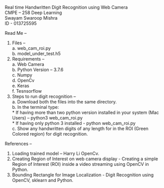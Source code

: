 Real time Handwritten Digit Recognition using Web Camera  
CMPE – 258 Deep Learning  
Swayam Swaroop Mishra  
ID - 013725595  

Read Me – 
1.	Files –   
    a. web_cam_roi.py  
    b. model_under_test.h5  
2.	Requirements –   
    a. Web Camera  
    b. Python Version – 3.7.6  
    c. Numpy  
    d. OpenCv  
    e. Keras  
    f. Tesnsorflow   
3.	Steps to run digit recognition –  
    a. Download both the files into the same directory.  
    b. In the terminal type:  
            * If having more than two python version installed in your system (Mac Users) – python3 web_cam_roi.py   
            * If having only python 3 installed - python web_cam_roi.py\
    c. Show any handwritten digits of any length for in the ROI (Green Colored region) for digit recognition.  

References – 
1.	Loading trained model – Harry Li OpenCv. 
2.	Creating Region of Interest on web camera display - Creating a simple Region of Interest (ROI) inside a video streaming using OpenCV in Python.			    
3.	Bounding Rectangle for Image Localization - Digit Recognition using OpenCV, sklearn and Python. 
